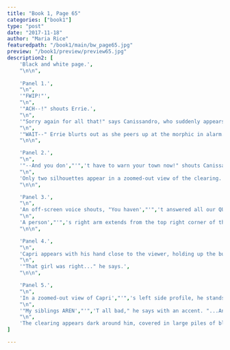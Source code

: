 ```yaml
---
title: "Book 1, Page 65"
categories: ["book1"]
type: "post"
date: "2017-11-18"
author: "Maria Rice"
featuredpath: "/book1/main/bw_page65.jpg"
preview: "/book1/preview/preview65.jpg"
description2: [
    'Black and white page.',
    "\n\n",
    
    'Panel 1.',
    "\n",
    '"FWIP!"',
    "\n",
    '"ACH--!" shouts Errie.',
    "\n",
    '"Sorry again for all that!" says Canissandro, who suddenly appears between the two teenagers while enveloped in a glow that extends to the right, suggesting that he zoomed behind them from that direction. Sirena',"'",'s pigtails and the top of her head are visible in the foreground, at the bottom of the panel. To his right, Lane frowns up at the man with the ponytail as he wipes the tears from his eyes and continues, "It won',"'",'t happen again in your lifetime--I ASSURE you!"', 
    "\n",
    '"WAIT--" Errie blurts out as she peers up at the morphic in alarm.',
    "\n\n",

    'Panel 2.',
    "\n",
    '"--And you don',"'",'t have to warn your town now!" shouts Canissandro from off-screen.',
    "\n",
    'Only two silhouettes appear in a zoomed-out view of the clearing. Two streaks of glow extend from the center of the panel to the left ("FWIP! FWIP!"), one short one overlapping Lane',"'",'s figure in the foreground and one tall one behind her in the background. On the right, Errie',"'",'s figure faces the left, raises her arm, and yells, "HEY!"',
    "\n\n",

    'Panel 3.',
    "\n",
    'An off-screen voice shouts, "You haven',"'",'t answered all our QUESTIONS!"',
    "\n",
    'A person',"'",'s right arm extends from the top right corner of the panel toward the bottom center, his palm flat and facing the viewer. A butterfly flutters toward the outstretched hand from the grass a few inches below. Faint traces of veins can be seen on the person',"'",'s arm, as well as the edge of a loose-fitting sleeve stopping at his forearm. The grass itself appears darkened by a new dusting of black particles.',
    "\n\n",

    'Panel 4.',
    "\n",
    'Capri appears with his hand close to the viewer, holding up the butterfly resting on his folded fingers. His tear-stained eyes appear dry as he peers down peacefully at the butterfly. The black veins on his face have almost entirely disappeared. Black particles drift down like snow in the air around him.',
    "\n",
    '"That girl was right..." he says.',
    "\n\n",

    'Panel 5.',
    "\n",
    'In a zoomed-out view of Capri',"'",'s left side profile, he stands straight up on his own feet and he raises his hand high, letting the butterfly flutter off into the air.',
    "\n",
    '"My siblings AREN',"'",'T all bad," he says with an accent. "...And neither am I."',
    "\n",
    'The clearing appears dark around him, covered in large piles of black particles and dead vines disintegrating from view. For the first time, Capri appears without vines coming out of his back.',
]

---
```

